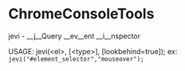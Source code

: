 ChromeConsoleTools
==================


jevi - __j__Query __ev__ent __i__nspector


USAGE: jevi(\<el\>, [\<type\>], [lookbehind=true]); ex: ```jevi("#element_selector","mouseover");```
